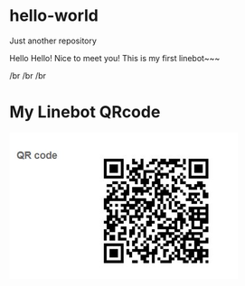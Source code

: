 # hello-world
Just another repository

Hello Hello! Nice to meet you!
This is my first linebot~~~

/br
/br
/br

# My Linebot QRcode

![image](https://github.com/a0193034/hello-world/blob/master/QR_code.JPG)
